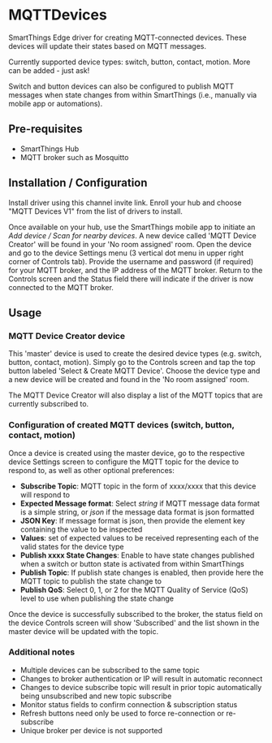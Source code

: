 # MQTTDevices
SmartThings Edge driver for creating MQTT-connected devices.  These devices will update their states based on MQTT messages.

Currently supported device types:  switch, button, contact, motion.  More can be added - just ask!

Switch and button devices can also be configured to publish MQTT messages when state changes from within SmartThings (i.e., manually via mobile app or automations).

## Pre-requisites
* SmartThings Hub
* MQTT broker such as Mosquitto

## Installation / Configuration
Install driver using this channel invite link.  Enroll your hub and choose "MQTT Devices V1" from the list of drivers to install.

Once available on your hub, use the SmartThings mobile app to initiate an *Add device / Scan for nearby devices*. A new device called 'MQTT Device Creator' will be found in your 'No room assigned' room.  Open the device and go to the device Settings menu (3 vertical dot menu in upper right corner of Controls tab).  Provide the username and password (if required) for your MQTT broker, and the IP address of the MQTT broker.  Return to the Controls screen and the Status field there will indicate if the driver is now connected to the MQTT broker.

## Usage
### MQTT Device Creator device
This 'master' device is used to create the desired device types (e.g. switch, button, contact, motion).  Simply go to the Controls screen and tap the top button labeled 'Select & Create MQTT Device'.  Choose the device type and a new device will be created and found in the 'No room assigned' room.

The MQTT Device Creator will also display a list of the MQTT topics that are currently subscribed to.

### Configuration of created MQTT devices (switch, button, contact, motion)
Once a device is created using the master device, go to the respective device Settings screen to configure the MQTT topic for the device to respond to, as well as other optional preferences:

* **Subscribe Topic**: MQTT topic in the form of xxxx/xxxx that this device will respond to
* **Expected Message format**: Select *string* if MQTT message data format is a simple string, or *json* if the message data format is json formatted
* **JSON Key**: If message format is json, then provide the element key containing the value to be inspected
* **Values**: set of expected values to be received representing each of the valid states for the device type
* **Publish xxxx State Changes**: Enable to have state changes published when a switch or button state is activated from within SmartThings
* **Publish Topic**: If publish state changes is enabled, then provide here the MQTT topic to publish the state change to
* **Publish QoS**: Select 0, 1, or 2 for the MQTT Quality of Service (QoS) level to use when publishing the state change

Once the device is successfully subscribed to the broker, the status field on the device Controls screen will show 'Subscribed' and the list shown in the master device will be updated with the topic.

### Additional notes
* Multiple devices can be subscribed to the same topic
* Changes to broker authentication or IP will result in automatic reconnect
* Changes to device subscribe topic will result in prior topic automatically being unsubscribed and new topic subscribe
* Monitor status fields to confirm connection & subscription status
* Refresh buttons need only be used to force re-connection or re-subscribe
* Unique broker per device is not supported
